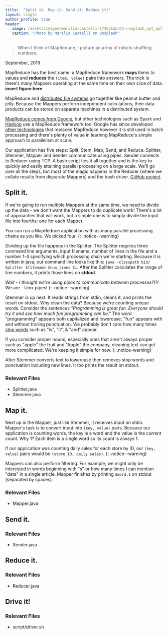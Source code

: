 ```yaml
---
title:  "Split it. Map it. Send it. Reduce it!"
layout: single
author_profile: true
header:
   image: /assets/images/marilia-castelli-l74VaCZon7I-unsplash_opt_opt.jpg
   caption: "Photo by Marília Castelli on Unsplash"
---
```


>When I think of MapReduce, I picture an army of robots shuffling numbers.

September, 2019

MapReduce has the best name: a MapReduce framework **maps** items to values and **reduces** the `(item, value)` pairs into answers. The trick is there's many Mappers operating at the same time on their own slice of data. **insert figure here**

MapReduce and [distributed file systems](https://kkunapuli.github.io/_pages/dfs/distributed_system/) go together like peanut butter and jelly. Because the Mappers perform independent calculations, their data products can be stored on separate machines in a distributed system.  
 
[MapReduce comes from Google](https://ai.google/research/pubs/pub62), but other technologies such as Spark and [Hadoop](https://www.tutorialspoint.com/hadoop/hadoop_mapreduce.htm) use a MapReduce framework too. Google has since developed [other technologies](https://ai.google/research/pubs/pub41378) that replaced MapReduce however it is still used in batch processing and there's plenty of value in learning MapReduce's simple approach to parallelism at scale.

Our application has five steps: Split, Stem, Map, Send, and Reduce. Splitter, Stemmer, Mapper and Sender communicate using pipes. Sender connects to Reducer using TCP. A bash script ties it all together and is the key to quickly and easily attaining parallel processing on a large scale. We'll go over all the steps, but most of the magic happens in the Reducer (where we collate results from disparate Mappers) and the bash driver. [GitHub project](https://github.com/kkunapuli/MapReduce).

## Split it.
If we're going to run multiple Mappers at the same time, we need to divide up the data - we don't want the Mappers to do duplicate work! There's a lot of approaches that will work, but a simple one is to simply divide the input file into fourths: one for each Mapper. 

You can run a MapReduce application with as many parallel processing chains as you like. We picked four.
{: .notice--warning}

Dividing up the file happens in the Splitter. The Splitter requires three command line arguments, input filename, number of lines in the file and a number 1-4 specifying which processing chain we're starting. Because it is written in java, our command line looks like this: `java -classpath bin/ Splitter $filename $num_lines $i`. After the Splitter calculates the range of line numbers, it prints those lines on **stdout**.

*Wait - I thought we're using pipes to communicate between processes?!?!* We are - Unix pipes!
{: .notice--warning}

Stemmer is up next. It reads strings from stdin, cleans it, and prints the result on stdout. Why clean the data? Because we're counting unique words. Consider the sentences _"Programming is great fun. Everyone should try it and see how much fun programming can be."_ The word "programming" appears both capitalized and lowercase; "fun" appears with and without trailing punctuation. We probably don't care how many times [stop words](https://en.wikipedia.org/wiki/Stop_words) such as "is", "it", & "and" appear. 

If you consider proper nouns, especially ones that aren't always proper such as "apple" the fruit and "Apple" the company, cleaning text can get more complicated. We're keeping it simple for now.
{: .notice-warning}

After Stemmer converts text to lowercase then removes stop words and punctuation including new lines. It too prints the result on stdout. 

### Relevant Files
- Splitter.java
- Stemmer.java

## Map it.
Next up is the Mapper; just like Stemmer, it receives input on stdin. Mapper's task is to convert input into `(key, value)` pairs. Because our application is counting words, the key is a word and the value is the current count. Why 1? Each item is a single word so its count is always 1. 

If our application was counting daily sales for each store by ID, our `(key, value)` pairs would be `(store ID, daily sales)`.
{: .notice--warning}

Mappers can also perform filtering. For example, we might only be interested in words beginning with "s" or how many times I can mention "data" in a single article. Mapper finishes by printing `$word,1` on stdout (separated by spaces). 

### Relevant Files
- Mapper.java

## Send it.

### Relevant Files
- Sender.java

## Reduce it.

### Relevant Files
- Reducer.java

## Drive it!

### Relevant Files
- script/driver.sh
